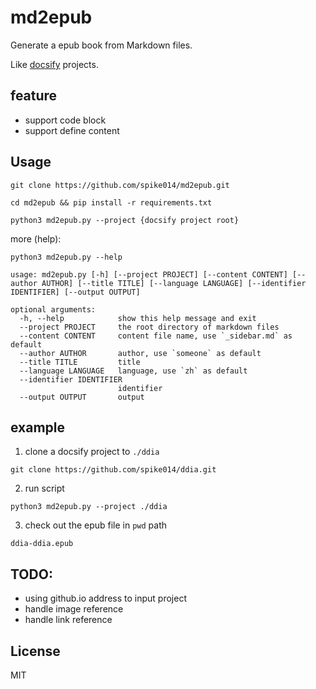 # md2epub

Generate a epub book from Markdown files.

Like [docsify](https://github.com/docsifyjs/docsify) projects.

## feature

- support code block
- support define content

## Usage

```shell
git clone https://github.com/spike014/md2epub.git
```

```shell
cd md2epub && pip install -r requirements.txt 
```

```shell
python3 md2epub.py --project {docsify project root}
```

more (help):

```shell
python3 md2epub.py --help
```
```
usage: md2epub.py [-h] [--project PROJECT] [--content CONTENT] [--author AUTHOR] [--title TITLE] [--language LANGUAGE] [--identifier IDENTIFIER] [--output OUTPUT]

optional arguments:
  -h, --help            show this help message and exit
  --project PROJECT     the root directory of markdown files
  --content CONTENT     content file name, use `_sidebar.md` as default
  --author AUTHOR       author, use `someone` as default
  --title TITLE         title
  --language LANGUAGE   language, use `zh` as default
  --identifier IDENTIFIER
                        identifier
  --output OUTPUT       output
```

## example

1. clone a docsify project to `./ddia`

```
git clone https://github.com/spike014/ddia.git
```

2. run script

```
python3 md2epub.py --project ./ddia
```

3. check out the epub file in `pwd` path

```
ddia-ddia.epub
```

## TODO:

- using github.io address to input project
- handle image reference
- handle link reference

## License

MIT
